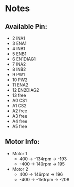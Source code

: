# Notes
## Available Pin:
* 2	INA1
* 3	ENA1
* 4	INB1
* 5	ENB1
* 6	EN1DIAG1
* 7	INA2
* 8	INB2
* 9	PW1
* 10	PW2
* 11	ENA2
* 12	EN2DIAG2
* 13	free
* A0	CS1
* A1	CS2
* A2	free
* A3	free
* A4	free
* A5	free

## Motor Info:
* Motor 1
	* 400 -> -134rpm -> -193
	* -400 ->  140rpm ->  195
* Motor 2
	* 400 ->  146rpm ->  196
	* -400 -> -150rpm -> -208
